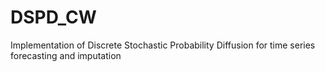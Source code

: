 # DSPD_CW
Implementation of Discrete Stochastic Probability Diffusion for time series forecasting and imputation
